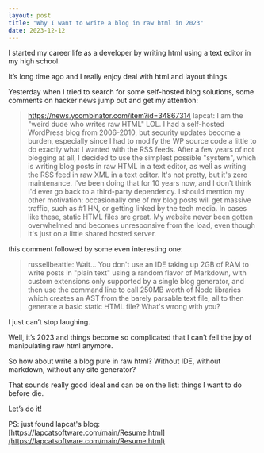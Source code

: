 ```yaml
---
layout: post
title: "Why I want to write a blog in raw html in 2023"
date: 2023-12-12
---
```


I started my career life as a developer by writing html using a text editor in my high school.

It’s long time ago and I really enjoy deal with html and layout things.

Yesterday when I tried to search for some self-hosted blog solutions, some comments on hacker news jump out and get my attention:

> https://news.ycombinator.com/item?id=34867314
> lapcat:
> I am the "weird dude who writes raw HTML" LOL.
> I had a self-hosted WordPress blog from 2006-2010, but security updates become a burden, especially since I had to modify the WP source code a little to do exactly what I wanted with the RSS feeds.
> After a few years of not blogging at all, I decided to use the simplest possible "system", which is writing blog posts in raw HTML in a text editor, as well as writing the RSS feed in raw XML in a text editor. It's not pretty, but it's zero maintenance. I've been doing that for 10 years now, and I don't think I'd ever go back to a third-party dependency.
> I should mention my other motivation: occasionally one of my blog posts will get massive traffic, such as #1 HN, or getting linked by the tech media. In cases like these, static HTML files are great. My website never been gotten overwhelmed and becomes unresponsive from the load, even though it's just on a little shared hosted server.

this comment followed by some even interesting one:

> russellbeattie:
> Wait... You don't use an IDE taking up 2GB of RAM to write posts in "plain text" using a random flavor of Markdown, with custom extensions only supported by a single blog generator, and then use the command line to call 250MB worth of Node libraries which creates an AST from the barely parsable text file, all to then generate a basic static HTML file? What's wrong with you? 

I just can’t stop laughing.

Well, it’s 2023 and things become so complicated that I can’t fell the joy of manipulating raw html anymore.

So how about write a blog pure in raw html? Without IDE, without markdown, without any site generator?

That sounds really good ideal and can be on the list: things I want to do before die.

Let’s do it!

PS: just found lapcat's blog: [https://lapcatsoftware.com/main/Resume.html](https://lapcatsoftware.com/main/Resume.html)

